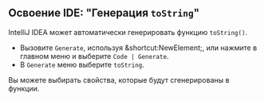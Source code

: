 ## Освоение IDE: "Генерация `toString`"

IntelliJ IDEA может автоматически генерировать функцию `toString()`.

- Вызовите <span class="control">`Generate`</span>, используя
  <span class="shortcut">&shortcut:NewElement;</span>, или нажмите в главном меню и
  выберите <span class="control">`Code | Generate`</span>.
- В <span class="control">`Generate`</span> меню выберите `toString`.

Вы можете выбирать свойства, которые будут сгенерированы в функции.